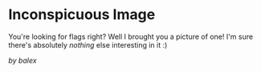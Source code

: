 # Inconspicuous Image

You're looking for flags right? Well I brought you a picture of one! I'm sure there's absolutely *nothing* else interesting in it :)

_by balex_
